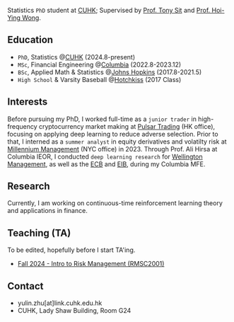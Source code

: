 Statistics `PhD` student at [CUHK](https://www.sta.cuhk.edu.hk/peoples/zhu-yulin/); Supervised by [Prof. Tony Sit](https://www.sta.cuhk.edu.hk/peoples/tonysit/) and [Prof. Hoi-Ying Wong](https://www.sta.cuhk.edu.hk/peoples/hywong/). 

## Education 
- `PhD`, Statistics @[CUHK](https://www.cuhk.edu.hk/english/index.html) (2024.8-present)
- `MSc`, Financial Engineering @[Columbia](https://www.columbia.edu) (2022.8-2023.12)
- `BSc`, Applied Math & Statistics @[Johns Hopkins](https://www.jhu.edu) (2017.8-2021.5)
- `High School` & Varsity Baseball @[Hotchkiss](https://www.hotchkiss.org/) (2017 Class)

## Interests
Before pursuing my PhD, I worked full-time as a `junior trader` in high-frequency cryptocurrency market making at [Pulsar Trading](https://www.pulsar.com) (HK office), focusing on applying deep learning to reduce adverse selection. Prior to that, I interned as a `summer analyst` in equity derivatives and volatilty risk at [Millennium Management](https://www.mlp.com) (NYC office) in 2023. Through Prof. Ali Hirsa at Columbia IEOR, I conducted `deep learning research` for [Wellington Management](https://www.wellington.com/en), as well as the [ECB](https://www.ecb.europa.eu/home/html/index.en.html) and [EIB](https://www.eib.org/en/index), during my Columbia MFE.

## Research 
Currently, I am working on continuous-time reinforcement learning theory and applications in finance. 

## Teaching (TA)
To be edited, hopefully before I start TA'ing. 
- [Fall 2024 - Intro to Risk Management (RMSC2001)](intro_rm/intro_rm.md)

## Contact
- yulin.zhu[at]link.cuhk.edu.hk
- CUHK, Lady Shaw Building, Room G24

